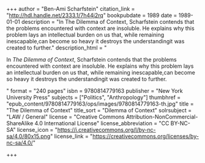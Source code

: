 +++
author = "Ben-Ami Scharfstein"
citation_link = "http://hdl.handle.net/2333.1/7h44j2rq"
bookpubdate = 1989
date = 1989-01-01
description = "In The Dilemma of Context, Scharfstein contends that the problems encountered with context are insoluble. He explains why this problem lays an intellectual burden on us that, while remaining inescapable,can become so heavy it destroys the understandingit was created to further."
description_html = "<p>In <I>The Dilemma of Context</I>, Scharfstein contends that the problems encountered with context are insoluble. He explains why this problem lays an intellectual burden on us that, while remaining inescapable,can become so heavy it destroys the understandingit was created to further.</p>"
format = "240 pages"
isbn = 9780814779163
publisher = "New York University Press"
subjects = ["Politics", "Anthropology"]
thumbhref = "epub_content/9780814779163/ops/images/9780814779163-th.jpg"
title = "The Dilemma of Context"
title_sort = "Dilemma of Context"
solrsubject = "LAW / General"
license = "Creative Commons Attribution-NonCommercial-ShareAlike 4.0 International License"
license_abbreviation = "CC BY-NC-SA"
license_icon = "https://i.creativecommons.org/l/by-nc-sa/4.0/80x15.png"
license_link = "https://creativecommons.org/licenses/by-nc-sa/4.0/"

+++
